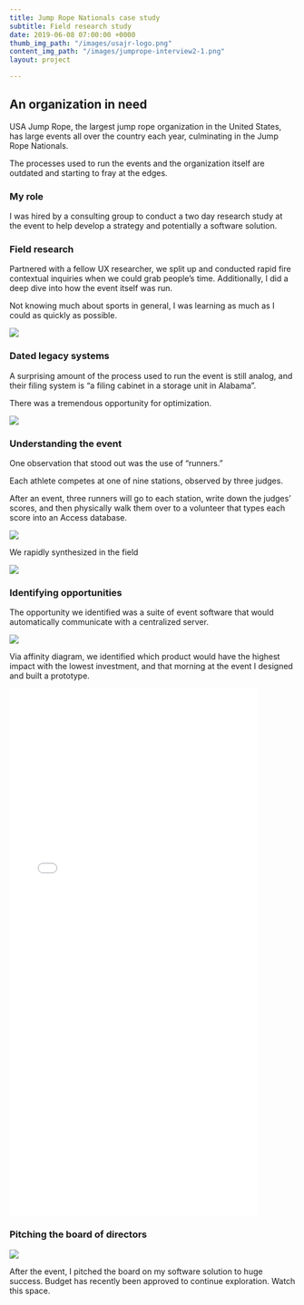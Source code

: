 ```yaml
---
title: Jump Rope Nationals case study
subtitle: Field research study
date: 2019-06-08 07:00:00 +0000
thumb_img_path: "/images/usajr-logo.png"
content_img_path: "/images/jumprope-interview2-1.png"
layout: project

---
```

## An organization in need

USA Jump Rope, the largest jump rope organization in the United States, has large events all over the country each year, culminating in the Jump Rope Nationals.

The processes used to run the events and the organization itself are outdated and starting to fray at the edges.

### My role

I was hired by a consulting group to conduct a two day research study at the event to help develop a strategy and potentially a software solution.

### Field research

Partnered with a fellow UX researcher, we split up and conducted rapid fire contextual inquiries when we could grab people’s time. Additionally, I did a deep dive into how the event itself was run.

Not knowing much about sports in general, I was learning as much as I could as quickly as possible.

![](/images/jumprope-interview1.png)

### Dated legacy systems

A surprising amount of the process used to run the event is still analog, and their filing system is “a filing cabinet in a storage unit in Alabama”. 

There was a tremendous opportunity for optimization.

![](/images/jumprope-interview2-1.png)

### Understanding the event

One observation that stood out was the use of “runners.”

Each athlete competes at one of nine stations, observed by three judges.

After an event, three runners will go to each station, write down the judges’ scores, and then physically walk them over to a volunteer that types each score into an Access database.

![](/images/runners.png)

We rapidly synthesized in the field

![](/images/jumprope-synthesis.png)

### Identifying opportunities

The opportunity we identified was a suite of event software that would automatically communicate with a centralized server. 

![](/images/eventsoftware.png)

Via affinity diagram, we identified which product would have the highest impact with the lowest investment, and that morning at the event I designed and built a prototype.

<iframe width="438" height="930" src="//invis.io/BKSR9I2AHU4" frameborder="0" allowfullscreen></iframe>

### Pitching the board of directors

![](/images/pitch.png)

After the event, I pitched the board on my software solution to huge success. Budget has recently been approved to continue exploration. Watch this space.